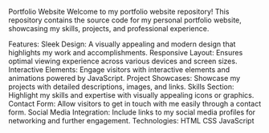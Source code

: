 Portfolio Website
Welcome to my portfolio website repository!
This repository contains the source code for my personal portfolio website,
showcasing my skills, projects, and professional experience.

Features:
Sleek Design: A visually appealing and modern design that highlights my work and accomplishments.
Responsive Layout: Ensures optimal viewing experience across various devices and screen sizes.
Interactive Elements: Engage visitors with interactive elements and animations powered by JavaScript.
Project Showcases: Showcase my projects with detailed descriptions, images, and links.
Skills Section: Highlight my skills and expertise with visually appealing icons or graphics.
Contact Form: Allow visitors to get in touch with me easily through a contact form.
Social Media Integration: Include links to my social media profiles for networking and further engagement.
Technologies:
HTML
CSS
JavaScript
